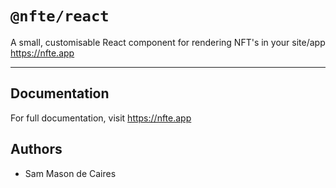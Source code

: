 # `@nfte/react`

A small, customisable React component for rendering NFT's in your site/app
https://nfte.app

---

## Documentation

For full documentation, visit https://nfte.app

## Authors

- Sam Mason de Caires
